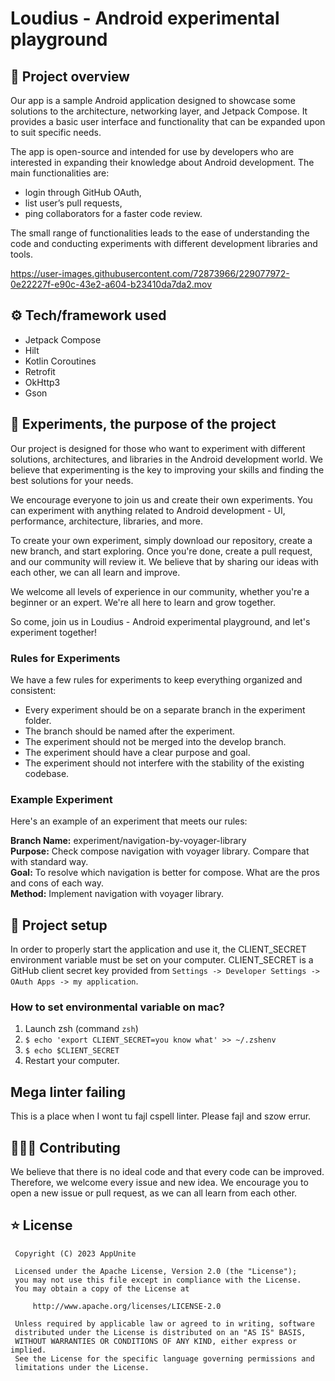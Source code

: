 # Loudius - Android experimental playground

## 📢 Project overview

Our app is a sample Android application designed to showcase some solutions to the architecture,
networking layer, and Jetpack Compose. It provides a basic user interface and functionality that can
be expanded upon to suit specific needs.

The app is open-source and intended for use by developers who are interested in expanding their
knowledge about Android development. The main functionalities are:

- login through GitHub OAuth,
- list user’s pull requests,
- ping collaborators for a faster code review.

The small range of functionalities leads to the ease of understanding the code and conducting
experiments with different development libraries and tools.

<https://user-images.githubusercontent.com/72873966/229077972-0e22227f-e90c-43e2-a604-b23410da7da2.mov>

## ⚙️ Tech/framework used

- Jetpack Compose
- Hilt
- Kotlin Coroutines
- Retrofit
- OkHttp3
- Gson

## 🔬 Experiments, the purpose of the project

Our project is designed for those who want to experiment with different solutions, architectures,
and libraries in the Android development world. We believe that experimenting is the key to
improving your skills and finding the best solutions for your needs.

We encourage everyone to join us and create their own experiments. You can experiment with anything
related to Android development - UI, performance, architecture, libraries, and more.

To create your own experiment, simply download our repository, create a new branch, and start
exploring. Once you're done, create a pull request, and our community will review it. We believe
that by sharing our ideas with each other, we can all learn and improve.

We welcome all levels of experience in our community, whether you're a beginner or an expert. We're
all here to learn and grow together.

So come, join us in Loudius - Android experimental playground, and let's experiment together!

### Rules for Experiments

We have a few rules for experiments to keep everything organized and consistent:

- Every experiment should be on a separate branch in the experiment folder.
- The branch should be named after the experiment.
- The experiment should not be merged into the develop branch.
- The experiment should have a clear purpose and goal.
- The experiment should not interfere with the stability of the existing codebase.

### Example Experiment

Here's an example of an experiment that meets our rules:

**Branch Name:** experiment/navigation-by-voyager-library\
**Purpose:** Check compose navigation with voyager library. Compare that with standard way.\
**Goal:** To resolve which navigation is better for compose. What are the pros and cons of each way.\
**Method:** Implement navigation with voyager library.

## 🚀 Project setup

In order to properly start the application and use it, the CLIENT_SECRET environment variable must
be set on your computer. CLIENT_SECRET is a GitHub client secret key provided
from ``Settings -> Developer Settings -> OAuth Apps -> my application``.

### How to set environmental variable on mac?

1. Launch zsh (command `zsh`)
2. `$ echo 'export CLIENT_SECRET=you know what' >> ~/.zshenv`
3. `$ echo $CLIENT_SECRET`
4. Restart your computer.

## Mega linter failing

This is a place when I wont tu fajl cspell linter. Please fajl and szow errur.

## 🧑🏻‍🎓 Contributing

We believe that there is no ideal code and that every code can be improved. Therefore, we welcome
every issue and new idea. We encourage you to open a new issue or pull request, as we can all learn
from each other.

## ⭐️ License

     Copyright (C) 2023 AppUnite

     Licensed under the Apache License, Version 2.0 (the "License");
     you may not use this file except in compliance with the License.
     You may obtain a copy of the License at

         http://www.apache.org/licenses/LICENSE-2.0

     Unless required by applicable law or agreed to in writing, software
     distributed under the License is distributed on an "AS IS" BASIS,
     WITHOUT WARRANTIES OR CONDITIONS OF ANY KIND, either express or implied.
     See the License for the specific language governing permissions and
     limitations under the License.


